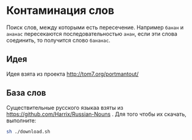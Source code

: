 # Контаминация слов

Поиск слов, между которыми есть пересечение. Например `банан` и `ананас` пересекаются последовательностью `анан`, если эти слова соединить, то получится слово `бананас`.

## Идея

Идея взята из проекта http://tom7.org/portmantout/

## База слов

Существительные русского языкаа взяты из https://github.com/Harrix/Russian-Nouns . Для того чтобы их скачать, выполните:

```sh
sh ./download.sh
```
